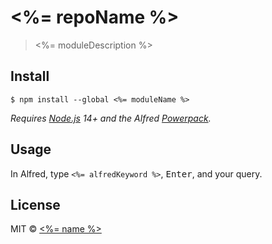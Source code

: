 # <%= repoName %>

> <%= moduleDescription %>


## Install

```
$ npm install --global <%= moduleName %>
```

*Requires [Node.js](https://nodejs.org) 14+ and the Alfred [Powerpack](https://www.alfredapp.com/powerpack/).*


## Usage

In Alfred, type `<%= alfredKeyword %>`, <kbd>Enter</kbd>, and your query.


## License

MIT © [<%= name %>](<%= website %>)
